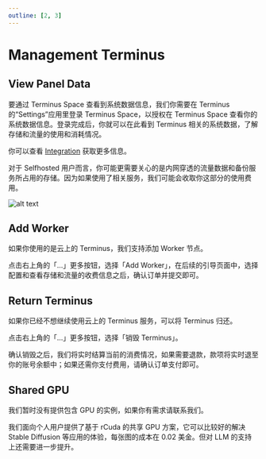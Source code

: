 ```yaml
---
outline: [2, 3]
---
```


# Management Terminus

## View Panel Data

要通过 Terminus Space 查看到系统数据信息，我们你需要在 Terminus 的“Settings”应用里登录 Terminus Space，以授权在 Terminus Space 查看你的系统数据信息。登录完成后，你就可以在此看到 Terminus 相关的系统数据，了解存储和流量的使用和消耗情况。

你可以查看 [Integration](../../terminus/settings/integration.md) 获取更多信息。

对于 Selfhosted 用户而言，你可能更需要关心的是内网穿透的流量数据和备份服务所占用的存储。因为如果使用了相关服务，我们可能会收取你这部分的使用费用。

![alt text](/images/how-to/space/my_terminus.jpg)

## Add Worker

如果你使用的是云上的 Terminus，我们支持添加 Worker 节点。

点击右上角的「...」更多按钮，选择「Add Worker」，在后续的引导页面中，选择配置和查看存储和流量的收费信息之后，确认订单并提交即可。

## Return Terminus

如果你已经不想继续使用云上的 Terminus 服务，可以将 Terminus 归还。

点击右上角的「...」更多按钮，选择「销毁 Terminus」。

确认销毁之后，我们将实时结算当前的消费情况，如果需要退款，款项将实时退至你的账号余额中；如果还需你支付费用，请确认订单支付即可。

## Shared GPU

我们暂时没有提供包含 GPU 的实例，如果你有需求请联系我们。

我们面向个人用户提供了基于 rCuda 的共享 GPU 方案，它可以比较好的解决 Stable Diffusion 等应用的体验，每张图的成本在 0.02 美金。但对 LLM 的支持上还需要进一步提升。
